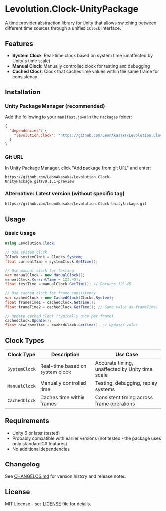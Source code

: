 # Levolution.Clock-UnityPackage

A time provider abstraction library for Unity that allows switching between different time sources through a unified `IClock` interface.

## Features

- **System Clock**: Real-time clock based on system time (unaffected by Unity's time scale)
- **Manual Clock**: Manually controlled clock for testing and debugging
- **Cached Clock**: Clock that caches time values within the same frame for consistency

## Installation

### Unity Package Manager (recommended)

Add the following to your `manifest.json` in the `Packages` folder:

```json
{
  "dependencies": {
    "levolution.clock": "https://github.com/LeonAkasaka/Levolution.Clock-UnityPackage.git#v0.1.1-preview"
  }
}
```

### Git URL

In Unity Package Manager, click "Add package from git URL" and enter:

``` text
https://github.com/LeonAkasaka/Levolution.Clock-UnityPackage.git#v0.1.1-preview
```

### Alternative: Latest version (without specific tag)

``` text
https://github.com/LeonAkasaka/Levolution.Clock-UnityPackage.git
```

## Usage

### Basic Usage

```csharp
using Levolution.Clock;

// Use system clock
IClock systemClock = Clocks.System;
float currentTime = systemClock.GetTime();

// Use manual clock for testing
var manualClock = new ManualClock();
manualClock.CurrentTime = 123.45f;
float testTime = manualClock.GetTime(); // Returns 123.45

// Use cached clock for frame consistency
var cachedClock = new CachedClock(Clocks.System);
float frameTime1 = cachedClock.GetTime();
float frameTime2 = cachedClock.GetTime(); // Same value as frameTime1

// Update cached clock (typically once per frame)
cachedClock.Update();
float newFrameTime = cachedClock.GetTime(); // Updated value
```

## Clock Types

| Clock Type | Description | Use Case |
|------------|-------------|----------|
| `SystemClock` | Real-time based on system clock | Accurate timing, unaffected by Unity time scale |
| `ManualClock` | Manually controlled time | Testing, debugging, replay systems |
| `CachedClock` | Caches time within frames | Consistent timing across frame operations |

## Requirements

- Unity 6 or later (tested)
- Probably compatible with earlier versions (not tested - the package uses only standard C# features)
- No additional dependencies

## Changelog

See [CHANGELOG.md](CHANGELOG.md) for version history and release notes.

## License

MIT License - see [LICENSE](LICENSE) file for details.
